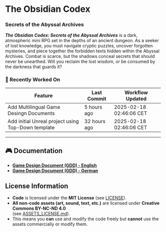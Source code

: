 # The Obsidian Codex
### Secrets of the Abyssal Archives 

**_The Obsidian Codex: Secrets of the Abyssal Archives_** is a dark, atmospheric mini RPG set in the depths of an ancient dungeon. 
As a seeker of lost knowledge, you must navigate cryptic puzzles, uncover forgotten mysteries, and piece together the forbidden texts hidden within the Abyssal Archives. 
Combat is scarce, but the shadows conceal secrets that should never be unearthed. Will you reclaim the lost wisdom, or be consumed by the darkness that guards it?

<!-- START_RECENTLY_WORKED_ON -->
### 🔄 Recently Worked On

| Feature | Last Commit | Workflow Updated |
|---------|-------------|------------------|
| Add Multilingual Game Desingn Documents | 5 hours ago | 2025-02-18 02:46:06 CET |
| Add initial Unreal project using Top-Down template | 32 hours ago | 2025-02-18 02:46:06 CET |
<!-- END_RECENTLY_WORKED_ON -->

---

## 🎮 Documentation

- **[Game Design Document (GDD) - English](docs/gdd/en/GDD_README_EN.md)**
- **[Game Design Document (GDD) - German](docs/gdd/de/GDD_README_DE.md)**

## License Information

- **Code** is licensed under the **MIT License** (see [LICENSE](LICENSE)).
- **All non-code assets (art, sound, text, etc.)** are licensed under **Creative Commons BY-NC-ND 4.0**  
  (see [ASSETS_LICENSE.md](ASSETS_LICENSE.md)).
- This means you **can** use and modify the code freely but **cannot** use the assets commercially or modify them.
